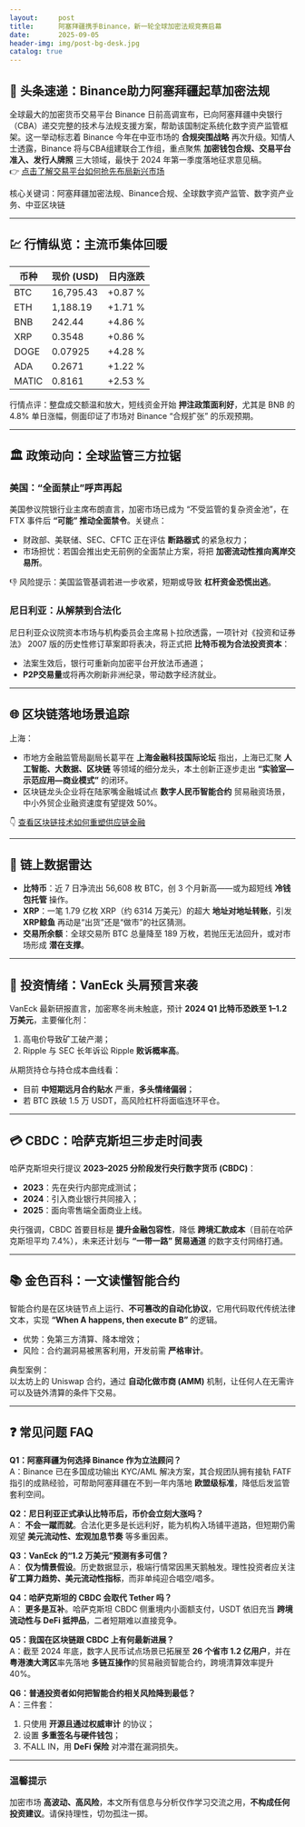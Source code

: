 ```yaml
---
layout:     post
title:      阿塞拜疆携手Binance，新一轮全球加密法规竞赛启幕
date:       2025-09-05
header-img: img/post-bg-desk.jpg
catalog: true
---
```


## 📌 头条速递：Binance助力阿塞拜疆起草加密法规

全球最大的加密货币交易平台 Binance 日前高调宣布，已向阿塞拜疆中央银行（CBA）递交完整的技术与法规支援方案，帮助该国制定系统化数字资产监管框架。这一举动标志着 Binance 今年在中亚市场的 **合规突围战略** 再次升级。知情人士透露，Binance 将与CBA组建联合工作组，重点聚焦 **加密钱包合规、交易平台准入、发行人牌照** 三大领域，最快于 2024 年第一季度落地征求意见稿。  
👉 [点击了解交易平台如何抢先布局新兴市场](https://okxdog.com/)  

核心关键词：阿塞拜疆加密法规、Binance合规、全球数字资产监管、数字资产业务、中亚区块链

---

## 💹 行情纵览：主流币集体回暖

| 币种 | 现价 (USD) | 日内涨跌 |
|---|---|---|
| BTC | 16,795.43 | +0.87 % |
| ETH | 1,188.19 | +1.71 % |
| BNB | 242.44 | +4.86 % |
| XRP | 0.3548 | +0.86 % |
| DOGE | 0.07925 | +4.28 % |
| ADA | 0.2671 | +1.22 % |
| MATIC | 0.8161 | +2.53 % |

行情点评：整盘成交额温和放大，短线资金开始 **押注政策面利好**，尤其是 BNB 的 4.8% 单日涨幅，侧面印证了市场对 Binance “合规扩张” 的乐观预期。

---

## 🏛️ 政策动向：全球监管三方拉锯

### 美国：“全面禁止”呼声再起
美国参议院银行业主席布朗直言，加密市场已成为 “不受监管的复杂资金池”，在 FTX 事件后 **“可能” 推动全面禁令**。关键点：
- 财政部、美联储、SEC、CFTC 正在评估 **断路器式** 的紧急权力；
- 市场担忧：若国会推出史无前例的全面禁止方案，将把 **加密流动性推向离岸交易所**。

👎 风险提示：美国监管基调若进一步收紧，短期或导致 **杠杆资金恐慌出逃**。

### 尼日利亚：从解禁到合法化
尼日利亚众议院资本市场与机构委员会主席易卜拉欣透露，一项针对《投资和证券法》 2007 版的历史性修订草案即将表决，将正式把 **比特币视为合法投资资本**：
- 法案生效后，银行可重新向加密平台开放法币通道；
- **P2P交易量**或将再次刷新非洲纪录，带动数字经济就业。

---

## 🌐 区块链落地场景追踪

上海：  
- 市地方金融监管局副局长葛平在 **上海金融科技国际论坛** 指出，上海已汇聚 **人工智能、大数据、区块链** 等领域的细分龙头，本土创新正逐步走出 **“实验室—示范应用—商业模式”** 的闭环。  
- 区块链龙头企业将在陆家嘴金融城试点 **数字人民币智能合约** 贸易融资场景，中小外贸企业融资速度有望提效 50%。

👇 [查看区块链技术如何重塑供应链金融](https://okxdog.com/)

---

## 🐳 链上数据雷达

- **比特币**：近 7 日净流出 56,608 枚 BTC，创 3 个月新高——或为超短线 **冷钱包托管** 操作。  
- **XRP**：一笔 1.79 亿枚 XRP（约 6314 万美元）的超大 **地址对地址转账**，引发 **XRP鲸鱼** 再动是“出货”还是“做市”的社区猜测。  
- **交易所余额**：全球交易所 BTC 总量降至 189 万枚，若抛压无法回升，或对市场形成 **潜在支撑**。

---

## 🧊 投资情绪：VanEck 头肩预言来袭

VanEck 最新研报直言，加密寒冬尚未触底，预计 **2024 Q1 比特币恐跌至 1–1.2 万美元**，主要催化剂：  
1. 高电价导致矿工破产潮；  
2. Ripple 与 SEC 长年诉讼 Ripple **败诉概率高**。  

从期货持仓与持仓成本曲线看：  
- 目前 **中短期远月合约贴水** 严重，**多头情绪偏弱**；  
- 若 BTC 跌破 1.5 万 USDT，高风险杠杆将面临连环平仓。

---

## 💳 CBDC：哈萨克斯坦三步走时间表

哈萨克斯坦央行提议 **2023–2025 分阶段发行央行数字货币 (CBDC)**：  
- **2023**：先在央行内部完成测试；  
- **2024**：引入商业银行共同接入；  
- **2025**：面向零售端全面商业上线。  

央行强调，CBDC 首要目标是 **提升金融包容性**，降低 **跨境汇款成本**（目前在哈萨克斯坦平均 7.4%），未来还计划与 **“一带一路” 贸易通道** 的数字支付网络打通。

---

## 📚 金色百科：一文读懂智能合约

智能合约是在区块链节点上运行、**不可篡改的自动化协议**，它用代码取代传统法律文本，实现 **“When A happens, then execute B”** 的逻辑。  
- 优势：免第三方清算、降本增效；  
- 风险：合约漏洞易被黑客利用，开发前需 **严格审计**。  

典型案例：  
以太坊上的 Uniswap 合约，通过 **自动化做市商 (AMM)** 机制，让任何人在无需许可以及链外清算的条件下交易。

---

## ❓ 常见问题 FAQ

**Q1：阿塞拜疆为何选择 Binance 作为立法顾问？**  
A：Binance 已在多国成功输出 KYC/AML 解决方案，其合规团队拥有接轨 FATF 指引的成熟经验，可帮助阿塞拜疆在不到一年内落地 **欧盟级标准**，降低后发监管套利空间。

**Q2：尼日利亚正式承认比特币后，币价会立刻大涨吗？**  
A： **不会一蹴而就**。合法化更多是长远利好，能为机构入场铺平道路，但短期仍需观望 **美元流动性、宏观加息节奏** 等多重因素。

**Q3：VanEck 的“1.2 万美元”预测有多可信？**  
A： **仅为情景假设**。历史数据显示，极端行情常因黑天鹅触发。理性投资者应关注 **矿工算力趋势、美元流动性指标**，而非单纯迎合唱空/唱多。

**Q4：哈萨克斯坦的 CBDC 会取代 Tether 吗？**  
A： **更多是互补**。哈萨克斯坦 CBDC 侧重境内小面额支付，USDT 依旧充当 **跨境流动性与 DeFi 抵押品**，二者短期难以直接竞争。

**Q5：我国在区块链跟 CBDC 上有何最新进展？**  
A：截至 2024 年底，数字人民币试点场景已拓展至 **26 个省市 1.2 亿用户**，并在**粤港澳大湾区**率先落地 **多链互操作**的贸易融资智能合约，跨境清算效率提升 40%。

**Q6：普通投资者如何把智能合约相关风险降到最低？**  
A：三件套：  
1. 只使用 **开源且通过权威审计** 的协议；  
2. 设置 **多重签名与硬件钱包**；  
3. 不ALL IN，用 **DeFi 保险** 对冲潜在漏洞损失。

---

### 温馨提示
加密市场 **高波动、高风险**，本文所有信息与分析仅作学习交流之用，**不构成任何投资建议**。请保持理性，切勿孤注一掷。